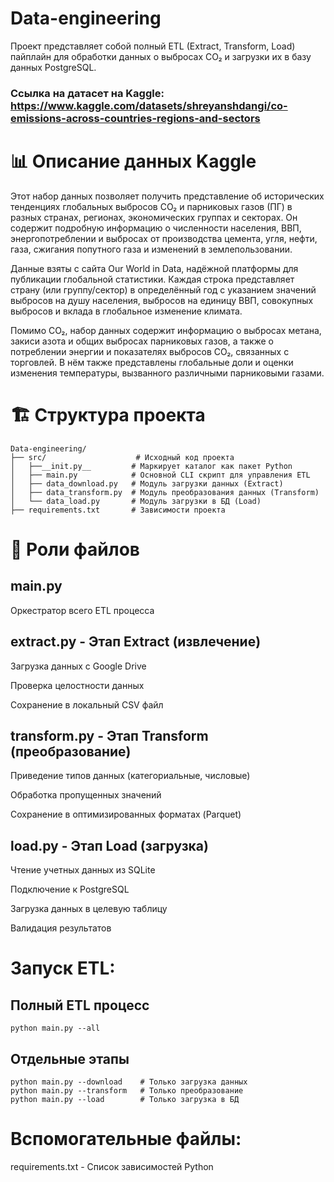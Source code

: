# Data-engineering
Проект представляет собой полный ETL (Extract, Transform, Load) пайплайн для обработки данных о выбросах CO₂ и загрузки их в базу данных PostgreSQL.
### Ссылка на датасет на Kaggle: https://www.kaggle.com/datasets/shreyanshdangi/co-emissions-across-countries-regions-and-sectors

# 📊 Описание данных Kaggle
Этот набор данных позволяет получить представление об исторических тенденциях глобальных выбросов CO₂ и парниковых газов (ПГ) в разных странах, регионах, экономических группах и секторах. Он содержит подробную информацию о численности населения, ВВП, энергопотреблении и выбросах от производства цемента, угля, нефти, газа, сжигания попутного газа и изменений в землепользовании.

Данные взяты с сайта Our World in Data, надёжной платформы для публикации глобальной статистики. Каждая строка представляет страну (или группу/сектор) в определённый год с указанием значений выбросов на душу населения, выбросов на единицу ВВП, совокупных выбросов и вклада в глобальное изменение климата.

Помимо CO₂, набор данных содержит информацию о выбросах метана, закиси азота и общих выбросах парниковых газов, а также о потреблении энергии и показателях выбросов CO₂, связанных с торговлей. В нём также представлены глобальные доли и оценки изменения температуры, вызванного различными парниковыми газами.

# 🏗️ Структура проекта
```plaintext
Data-engineering/
├── src/                    # Исходный код проекта
│   ├──__init.py__         # Маркирует каталог как пакет Python
│   ├── main.py            # Основной CLI скрипт для управления ETL
│   ├── data_download.py   # Модуль загрузки данных (Extract)
│   ├── data_transform.py  # Модуль преобразования данных (Transform)
│   └── data_load.py       # Модуль загрузки в БД (Load)
├── requirements.txt       # Зависимости проекта
```
# 🔧 Роли файлов
## main.py 
Оркестратор всего ETL процесса

## extract.py - Этап Extract (извлечение)

Загрузка данных с Google Drive

Проверка целостности данных

Сохранение в локальный CSV файл

## transform.py - Этап Transform (преобразование)

Приведение типов данных (категориальные, числовые)

Обработка пропущенных значений

Сохранение в оптимизированных форматах (Parquet)

## load.py - Этап Load (загрузка)

Чтение учетных данных из SQLite

Подключение к PostgreSQL

Загрузка данных в целевую таблицу

Валидация результатов

# Запуск ETL:

## Полный ETL процесс
```plaintext
python main.py --all
```

## Отдельные этапы
```
python main.py --download    # Только загрузка данных
python main.py --transform   # Только преобразование
python main.py --load        # Только загрузка в БД
```
# Вспомогательные файлы:
requirements.txt - Список зависимостей Python
